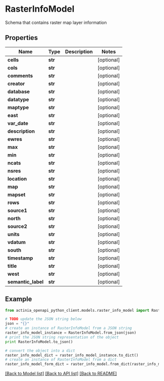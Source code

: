 # RasterInfoModel

Schema that contains raster map layer information

## Properties
Name | Type | Description | Notes
------------ | ------------- | ------------- | -------------
**cells** | **str** |  | [optional] 
**cols** | **str** |  | [optional] 
**comments** | **str** |  | [optional] 
**creator** | **str** |  | [optional] 
**database** | **str** |  | [optional] 
**datatype** | **str** |  | [optional] 
**maptype** | **str** |  | [optional] 
**east** | **str** |  | [optional] 
**var_date** | **str** |  | [optional] 
**description** | **str** |  | [optional] 
**ewres** | **str** |  | [optional] 
**max** | **str** |  | [optional] 
**min** | **str** |  | [optional] 
**ncats** | **str** |  | [optional] 
**nsres** | **str** |  | [optional] 
**location** | **str** |  | [optional] 
**map** | **str** |  | [optional] 
**mapset** | **str** |  | [optional] 
**rows** | **str** |  | [optional] 
**source1** | **str** |  | [optional] 
**north** | **str** |  | [optional] 
**source2** | **str** |  | [optional] 
**units** | **str** |  | [optional] 
**vdatum** | **str** |  | [optional] 
**south** | **str** |  | [optional] 
**timestamp** | **str** |  | [optional] 
**title** | **str** |  | [optional] 
**west** | **str** |  | [optional] 
**semantic_label** | **str** |  | [optional] 

## Example

```python
from actinia_openapi_python_client.models.raster_info_model import RasterInfoModel

# TODO update the JSON string below
json = "{}"
# create an instance of RasterInfoModel from a JSON string
raster_info_model_instance = RasterInfoModel.from_json(json)
# print the JSON string representation of the object
print RasterInfoModel.to_json()

# convert the object into a dict
raster_info_model_dict = raster_info_model_instance.to_dict()
# create an instance of RasterInfoModel from a dict
raster_info_model_form_dict = raster_info_model.from_dict(raster_info_model_dict)
```
[[Back to Model list]](../README.md#documentation-for-models) [[Back to API list]](../README.md#documentation-for-api-endpoints) [[Back to README]](../README.md)


